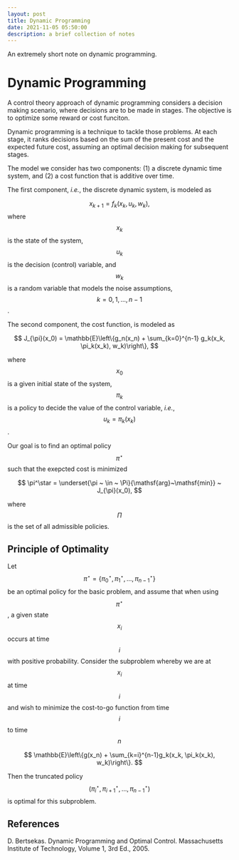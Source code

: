 ```yaml
---
layout: post
title: Dynamic Programming
date: 2021-11-05 05:50:00
description: a brief collection of notes
---
```


An extremely short note on dynamic programming.

# Dynamic Programming

A control theory approach of dynamic programming considers a decision making
scenario, where decisions are to be made in stages. The objective is to optimize
some reward or cost funciton.

Dynamic programming is a technique to tackle those problems. At each stage, it ranks
decisions based on the sum of the present cost and the expected future cost,
assuming an optimal decision making for subsequent stages.

The model we consider has two components: (1) a discrete dynamic time system,
and (2) a cost function that is additive over time.

The first component, *i.e.*, the discrete dynamic system, is modeled as

$$
x_{k+1} = f_{k}(x_{k}, u_{k}, w_{k}),
$$
where $$ x_k $$ is the state of the system,
$$ u_k $$ is the decision (control) variable, and
$$ w_k $$ is a random variable that models the noise assumptions,
$$ k = 0, 1, ..., n-1 $$.

The second component, the cost function, is modeled as

$$
J_{\pi}(x_0) = \mathbb{E}\left\{g_n(x_n) + \sum_{k=0}^{n-1} g_k(x_k, \pi_k(x_k), w_k)\right\},
$$

where $$ x_0 $$ is a given initial state of the system,
$$ \pi_k $$ is a policy to decide
the value of the control variable, *i.e.*,
$$ u_k = \pi_k (x_k) $$.

Our goal is to find an optimal policy $$ \pi^{\star} $$ such that the exepcted
cost is minimized

$$
\pi^\star = \underset{\pi ~ \in ~ \Pi}{\mathsf{arg}~\mathsf{min}} ~ J_{\pi}(x_0),
$$

where $$ \Pi $$ is the set of all admissible policies.

## Principle of Optimality

Let $$ \pi^\star = \left\{\pi^\star_0, \pi^\star_1, ..., \pi^\star_{n-1}\right\} $$
be an optimal policy for the basic problem, and assume that when using
$$ \pi^\star $$, a given state $$ x_i $$ occurs at time $$ i $$ with
positive probability.
Consider the subproblem whereby we are at $$ x_i $$ at time $$ i $$ and wish to
minimize the cost-to-go function from time $$ i $$ to time $$ n $$

$$
\mathbb{E}\left\{g(x_n) + \sum_{k=i}^{n-1}g_k(x_k, \pi_k(x_k), w_k)\right\}.
$$

Then the truncated policy $$ (\pi^\star_i, \pi^\star_{i+1}, ..., \pi^\star_{n-1}) $$
is optimal for this subproblem.

## References

D. Bertsekas. Dynamic Programming and Optimal Control. Massachusetts Institute of Technology, Volume 1, 3rd Ed., 2005.
